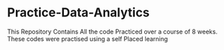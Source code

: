 # Practice-Data-Analytics
This Repository Contains All the code Practiced over a course of 8 weeks.
These codes were practised using a self Placed learning
